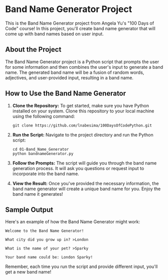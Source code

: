 # Band Name Generator Project

This is the Band Name Generator project from Angela Yu's "100 Days of Code" course! In this project, you'll create band name generator that will come up with band names based on user input.

## About the Project

The Band Name Generator project is a Python script that prompts the user for some information and then combines the user's input to generate a band name. The generated band name will be a fusion of random words, adjectives, and user-provided input, resulting in a band name.

## How to Use the Band Name Generator

1. **Clone the Repository:** To get started, make sure you have Python installed on your system. Clone this repository to your local machine using the following command:

   ```
   git clone https://github.com/lnabesima/100DaysOfCodePython.git
   ```

2. **Run the Script:** Navigate to the project directory and run the Python script:

   ```
   cd 01-Band_Name_Generator
   python bandnameGenerator.py
   ```

3. **Follow the Prompts:** The script will guide you through the band name generation process. It will ask you questions or request input to incorporate into the band name.

4. **View the Result:** Once you've provided the necessary information, the band name generator will create a unique band name for you. Enjoy the band name it generates!

## Sample Output

Here's an example of how the Band Name Generator might work:

```
Welcome to the Band Name Generator!

What city did you grow up in? >London

What is the name of your pet? >Sparky

Your band name could be: London Sparky!
```

Remember, each time you run the script and provide different input, you'll get a new band name!